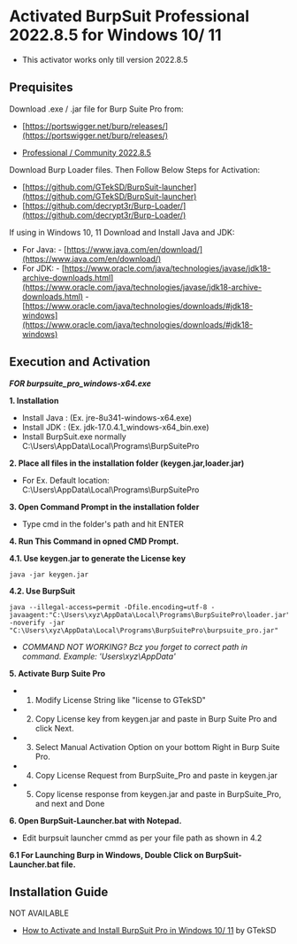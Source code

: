 # Activated BurpSuit Professional 2022.8.5 for Windows 10/ 11
- This activator works only till version 2022.8.5


Prequisites
------------

Download .exe / .jar file for Burp Suite Pro from:
- [https://portswigger.net/burp/releases/](https://portswigger.net/burp/releases/)

- [Professional / Community 2022.8.5](https://portswigger.net/burp/releases/professional-community-2022-8-5)
	
Download Burp Loader files. Then Follow Below Steps for Activation:
- [https://github.com/GTekSD/BurpSuit-launcher](https://github.com/GTekSD/BurpSuit-launcher)
- [https://github.com/decrypt3r/Burp-Loader/](https://github.com/decrypt3r/Burp-Loader/)
	
If using in Windows 10, 11 Download and Install Java and JDK:
- For Java: - [https://www.java.com/en/download/](https://www.java.com/en/download/)
- For JDK:  - [https://www.oracle.com/java/technologies/javase/jdk18-archive-downloads.html](https://www.oracle.com/java/technologies/javase/jdk18-archive-downloads.html) 
	    - [https://www.oracle.com/java/technologies/downloads/#jdk18-windows](https://www.oracle.com/java/technologies/downloads/#jdk18-windows)



Execution and Activation
------------
	
***FOR burpsuite_pro_windows-x64.exe***
	
**1. Installation**
- Install Java : (Ex. jre-8u341-windows-x64.exe)
- Install JDK : (Ex. jdk-17.0.4.1_windows-x64_bin.exe)
- Install BurpSuit.exe normally C:\Users\\AppData\Local\Programs\BurpSuitePro
	
**2. Place all files in the installation folder (keygen.jar,loader.jar)**
- For Ex. Default location: C:\Users\\AppData\Local\Programs\BurpSuitePro
	
**3. Open Command Prompt in the installation folder**
- Type cmd in the folder's path and hit ENTER
	
**4. Run This Command in opned CMD Prompt.**
		
**4.1. Use keygen.jar to generate the License key**
```
java -jar keygen.jar
```
	
**4.2. Use BurpSuit**
```
java --illegal-access=permit -Dfile.encoding=utf-8 -javaagent:"C:\Users\xyz\AppData\Local\Programs\BurpSuitePro\loader.jar" -noverify -jar "C:\Users\xyz\AppData\Local\Programs\BurpSuitePro\burpsuite_pro.jar"
```
- *COMMAND NOT WORKING? Bcz you forget to correct path in command. Example: 'Users\xyz\AppData'*

**5. Activate Burp Suite Pro**
- 1. Modify License String like "license to GTekSD"
- 2. Copy License key from keygen.jar and paste in Burp Suite Pro and click Next.
- 3. Select Manual Activation Option on your bottom Right in Burp Suite Pro.
- 4. Copy License Request from BurpSuite_Pro and paste in keygen.jar
- 5. Copy license response from keygen.jar and paste in BurpSuite_Pro, and next and Done
	
**6. Open BurpSuit-Launcher.bat with Notepad.**
- Edit burpsuit launcher cmmd as per your file path as shown in 4.2
	
**6.1 For Launching Burp in Windows, Double Click on BurpSuit-Launcher.bat file.**


Installation Guide
---------------
NOT AVAILABLE
- [How to Activate and Install BurpSuit Pro in Windows 10/ 11](https://www.youtube.com/gteksd) by GTekSD
